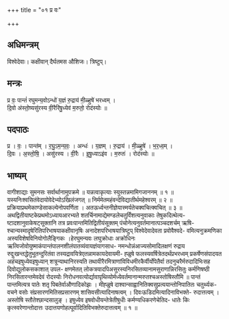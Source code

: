 +++
title = "०१ प्र वः"

+++
## अधिमन्त्रम्
विश्वेदेवाः। कक्षीवान् दैर्घतमस औशिजः। त्रिष्टुप्।

## मन्त्रः
प्र वः॒ पान्तं॑ रघुमन्य॒वोऽन्धो॑ य॒ज्ञं रु॒द्राय॑ मी॒ळ्हुषे॑ भरध्वम् ।  
दि॒वो अ॑स्तो॒ष्यसु॑रस्य वी॒रैरि॑षु॒ध्येव॑ म॒रुतो॒ रोद॑स्योः ॥

## पदपाठः
प्र । वः॒ । पान्त॑म् । र॒घु॒ऽम॒न्य॒वः॒ । अन्धः॑ । य॒ज्ञम् । रु॒द्राय॑ । मी॒ळ्हुषे॑ । भ॒र॒ध्व॒म् ।  
दि॒वः । अ॒स्तो॒षि॒ । असु॑रस्य । वी॒रैः । इ॒षु॒ध्याऽइ॑व । म॒रुतः॑ । रोद॑स्योः ॥

## भाष्यम्
वागीशाद्याः सुमनसः सर्वार्थानामुपक्रमे ॥ यन्नत्वाकृत्याः स्युस्तन्नमामिगजाननम् ॥ १ ॥यस्यनिःश्वसितंवेदायोवेदेभ्योऽखिलंजगत् ॥ निर्ममेतमहंवन्देविद्यातीर्थमहेश्वरम् ॥ २ ॥प्रक्रियाप्रथमेकाण्डेसाकल्येनोपवर्णिता । अतऊर्ध्वन्तनीज्ञेयास्मर्यतेचक्वचित्क्वचित् ॥ ३ ॥अथद्वितीयाष्टकेप्रथमोऽध्यायआरभ्यते शतर्चिनामाद्येमण्डलेचतुर्विंशत्यनुवाकाः तेषुकदित्थेत्य- ष्टादशानुवाकेषट्सूक्तानि तत्र प्रवःपान्तमितिद्वितीयंसूक्तम् पंचोनेत्यनुवर्तमानात्पञ्चदशर्चम् ऋषि- श्चान्यस्मादृषेरितिपरिभाषयाकक्षीवानृषिः अनादेशपरिभाषयात्रिष्टुप् विश्वेदेवादेवता प्रवोवैश्वदे- वमित्यनुक्रमणिका अस्यविशेषविनियोगोलैङ्गिकः ।हेरघुमन्यवः लघुक्रोधाः अक्रोधिनः ऋत्विजोवोयुष्माकंपान्तंपालनशीलंपातव्यंवायज्ञंयागसाध- नमन्धोन्नंआज्यसोमादिलक्षणं रुद्राय रुद्दुःखन्तद्धेतुभूतन्दुरितंवा तस्यद्रावयित्रेएतन्नामकायदेवायमी- ह्ळुषे फलस्यवर्षित्रेतदर्थंप्रभरध्वम् प्रकर्षेणसंपादयत अहंचइषुध्येवइषुध्यान् शत्रून्याथानिरस्यति तथावीरैरमित्राणांविविधमीरकैर्वीर्योपेतैर्वा तदनुचरैर्मरुदादिभिःसह दिवोद्युलोकसकाशात् उपल- क्षणमेतत् लोकत्रयादपिअसुरस्यनिरसितव्यानामसुराणान्निरसितुः कर्मणिषष्ठी निरसितारन्तमेवदेवं रोदस्योः निरोधनवत्योर्द्यावापृथिव्योर्मध्येवर्तमानान्मरुतश्चअस्तोषिस्तौमि ॥ पान्तं पान्तमित्यत्र पातेः शतृ पिबतेर्वाऔणादिकोझः । मीह्ळुषे दाश्वान्साह्वानितिक्वसुप्रत्ययान्तोनिपातितः चतुर्थ्यक- वचने वसोः संप्रसारणमितिसप्रसारणम् शासिवसीत्यादिनाषत्वम् । दिवःऊडिदमित्यादिनाविभक्ते- रुदात्तत्वम् । अस्तोषि स्तौतेश्छान्दसालुङ् । इषुध्येव इषवोधीयन्तेत्रेतीषुधीः कर्मण्यधिकरणेचेतिद- धातेः किः कृत्स्वरेणान्तोदात्तः उदात्तयणोहल्पूर्वादितिविभक्तेरुदात्तत्वम् ॥ १ ॥